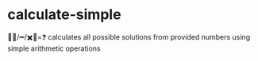 # calculate-simple
:1234::heavy_plus_sign:/:heavy_minus_sign:/:heavy_multiplication_x::1234:=:question: calculates all possible solutions from provided numbers using simple arithmetic operations
